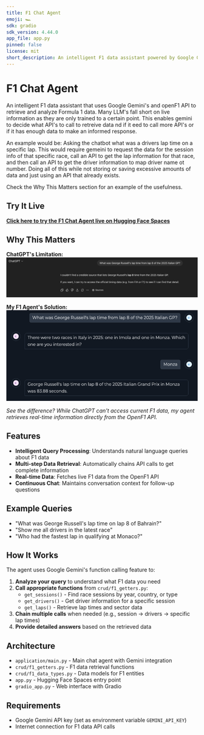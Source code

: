 ```yaml
---
title: F1 Chat Agent
emoji: 🏎️
sdk: gradio
sdk_version: 4.44.0
app_file: app.py
pinned: false
license: mit
short_description: An intelligent F1 data assistant powered by Google Gemini
---
```


# F1 Chat Agent

An intelligent F1 data assistant that uses Google Gemini's and openF1 API to retrieve and analyze Formula 1 data.
Many LLM's fall short on live information as they are only trained to a certain point. This enables gemini to decide what API's to call to retreive data nd if it eed to call more API's or if it has enough data to make an informed response.

An example would be: Asking the chatbot what was a drivers lap time on a specific lap. This would require gemeini to request the data for the session info of that specific race, call an API to get the lap information for that race, and then call an API to get the driver information to map driver name ot number. Doing all of this while not storing or saving excessive amounts of data and just using an API that already exists. 

Check the Why This Matters section for an example of the usefulness.

## Try It Live

**[Click here to try the F1 Chat Agent live on Hugging Face Spaces](https://huggingface.co/spaces/QuinnBGC/f1-chat-agent)**

## Why This Matters

**ChatGPT's Limitation:**
![ChatGPT's Limitation](GPT_clueless.png)

**My F1 Agent's Solution:**
![F1 Agent's Accurate Response](chatter_smart.png)

*See the difference? While ChatGPT can't access current F1 data, my agent retrieves real-time information directly from the OpenF1 API.*


## Features

- **Intelligent Query Processing**: Understands natural language queries about F1 data
- **Multi-step Data Retrieval**: Automatically chains API calls to get complete information
- **Real-time Data**: Fetches live F1 data from the OpenF1 API
- **Continuous Chat**: Maintains conversation context for follow-up questions

## Example Queries

- "What was George Russell's lap time on lap 8 of Bahrain?"
- "Show me all drivers in the latest race"
- "Who had the fastest lap in qualifying at Monaco?"

## How It Works

The agent uses Google Gemini's function calling feature to:

1. **Analyze your query** to understand what F1 data you need
2. **Call appropriate functions** from `crud/f1_getters.py`:
   - `get_sessions()` - Find race sessions by year, country, or type
   - `get_drivers()` - Get driver information for a specific session
   - `get_laps()` - Retrieve lap times and sector data
3. **Chain multiple calls** when needed (e.g., session → drivers → specific lap times)
4. **Provide detailed answers** based on the retrieved data

## Architecture

- `application/main.py` - Main chat agent with Gemini integration
- `crud/f1_getters.py` - F1 data retrieval functions
- `crud/f1_data_types.py` - Data models for F1 entities
- `app.py` - Hugging Face Spaces entry point
- `gradio_app.py` - Web interface with Gradio

## Requirements

- Google Gemini API key (set as environment variable `GEMINI_API_KEY`)
- Internet connection for F1 data API calls 